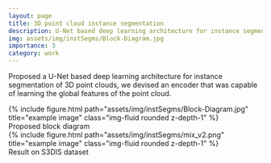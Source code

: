 ```yaml
---
layout: page
title: 3D point cloud instance segmentation
description: U-Net based deep learning architecture for instance segmentation of 3D point clouds
img: assets/img/instSegms/Block-Diagram.jpg
importance: 3
category: work
---
```


Proposed a U-Net based deep learning architecture for instance segmentation of 3D point clouds, we devised an encoder that was capable of learning the global features of the point cloud.


<div class="row">
    <div class="col-sm mt-3 mt-md-0">
        {% include figure.html path="assets/img/instSegms/Block-Diagram.jpg" title="example image" class="img-fluid rounded z-depth-1" %}
    </div>
</div>
<div class="caption">
    Proposed block diagram
</div>

<!-- You can also put regular text between your rows of images.
Say you wanted to write a little bit about your project before you posted the rest of the images.
You describe how you toiled, sweated, *bled* for your project, and then... you reveal its glory in the next row of images. -->


<div class="row">
    <div class="col-sm mt-3 mt-md-0">
        {% include figure.html path="assets/img/instSegms/mix_v2.png" title="example image" class="img-fluid rounded z-depth-1" %}
    </div>
</div>
<div class="caption">
    Result on S3DIS dataset
</div>
